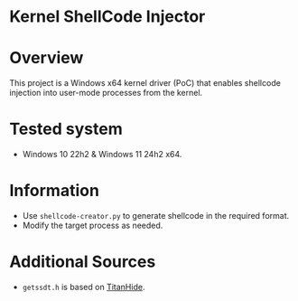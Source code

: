 # Kernel ShellCode Injector
# Overview

This project is a Windows x64 kernel driver (PoC) that enables shellcode injection into user-mode processes from the kernel.

# Tested system

- Windows 10 22h2 & Windows 11 24h2 x64.
# Information

- Use `shellcode-creator.py` to generate shellcode in the required format.
- Modify the target process as needed.

# Additional Sources

- `getssdt.h` is based on [TitanHide](https://github.com/mrexodia/TitanHide).
